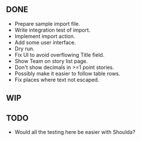 DONE
----
* Prepare sample import file.
* Write integration test of import.
* Implement import action.
* Add some user interface.
* Dry run.
* Fix UI to avoid overflowing Title field.
* Show Team on story list page.
* Don't show decimals in >=1 point stories.
* Possibly make it easier to follow table rows.
* Fix places where text not escaped.

WIP
---

TODO
----
* Would all the testing here be easier with Shoulda?
